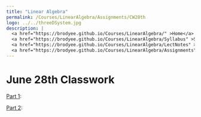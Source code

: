 ```yaml
---
title: "Linear Algebra"
permalink: /Courses/LinearAlgebra/Assignments/CW28th
logo: ../../threeDSystem.jpg
description: |
  <a href="https://brodyee.github.io/Courses/LinearAlgebra/" >Home</a> <br />
  <a href="https://brodyee.github.io/Courses/LinearAlgebra/Syllabus" >Syllabus</a> <br />
  <a href="https://brodyee.github.io/Courses/LinearAlgebra/LectNotes" >Lecture Notes</a> <br />
  <a href="https://brodyee.github.io/Courses/LinearAlgebra/Assignments" >Assignments</a>
---
```


# June 28th Classwork

[Part 1](https://brodyee.github.io/Courses/LinearAlgebra/HWs/diagHW.pdf):

[Part 2](https://brodyee.github.io/Courses/LinearAlgebra/HWs/orthogDiagHW.pdf):

